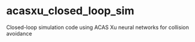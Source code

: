 # acasxu_closed_loop_sim
Closed-loop simulation code using ACAS Xu neural networks for collision avoidance
